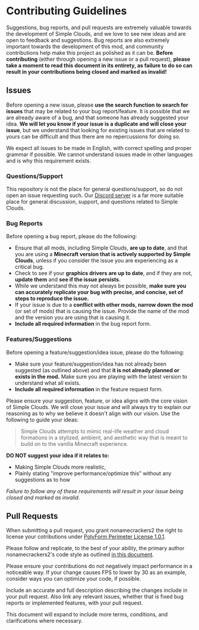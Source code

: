 # Contributing Guidelines

Suggestions, bug reports, and pull requests are extremely valuable towards the development of Simple Clouds, and we love to see new ideas and are open to feedback and suggestions. Bug reports are also extremely important towards the development of this mod, and community contributions help make this project as polished as it can be. **Before contributing** (either through opening a new issue or a pull request), **please take a moment to read this document in its entirety, as failure to do so can result in your contributions being closed and marked as invalid!**

## Issues

Before opening a new issue, please **use the search function to search for issues** that may be related to your bug report/feature. It is possible that we are already aware of a bug, and that someone has already suggested your idea. **We will let you know if your issue is a duplicate and will close your issue**, but we understand that looking for existing issues that are related to yours can be difficult and thus there are no repercussions for doing so.

We expect all issues to be made in English, with correct spelling and proper grammar if possible. We cannot understand issues made in other languages and is why this requirement exists.

### Questions/Support

This repository is not the place for general questions/support, so do not open an issue requesting such. Our [Discord server](https://discord.gg/cracker-s-modded-community-987817685293355028) is a far more suitable place for general discussion, support, and questions related to Simple Clouds.

### Bug Reports

Before opening a bug report, please do the following:
- Ensure that all mods, including Simple Clouds, **are up to date**, and that you are using a **Minecraft version that is actively supported by Simple Clouds**, unless if you consider the issue you are experiencing as a critical bug.
- Check to see if your **graphics drivers are up to date**, and if they are not, **update them** and **see if the issue persists**.
- While we understand this may not always be possible, **make sure you can accurately replicate your bug with precise, and concise, set of steps to reproduce the issue.**
- If your issue is due to a **conflict with other mods, narrow down the mod** (or set of mods) that is causing the issue. Provide the name of the mod and the version you are using that is causing it.
- **Include all required information** in the bug report form.

### Features/Suggestions

Before opening a feature/suggestion/idea issue, please do the following:
- Make sure your feature/suggestion/idea has not already been suggested (as outlined above) and that **it is not already planned or exists in the mod.** Make sure you are playing with the latest version to understand what all exists.
- **Include all required information** in the feature request form.

Please ensure your suggestion, feature, or idea aligns with the core vision of Simple Clouds. We will close your issue and will always try to explain our reasoning as to why we believe it doesn't align with our vision. Use the following to guide your ideas:

> Simple Clouds attempts to mimic real-life weather and cloud formations in a stylized, ambient, and aesthetic way that is meant to build on to the vanilla Minecraft experience.

**DO NOT suggest your idea if it relates to:**
- Making Simple Clouds more realistic,
- Plainly stating "improve performance/optimize this" without any suggestions as to how

_Failure to follow any of these requirements will result in your issue being closed and marked as invalid._

## Pull Requests

When submitting a pull request, you grant nonamecrackers2 the right to license your cotributions under [PolyForm Perimeter License 1.0.1](https://github.com/nonamecrackers2/simple-clouds/blob/1.20.1/LICENSE.md).

Please follow and replicate, to the best of your ability, the primary author nonamecrackers2's code style as outlined [in this document](https://github.com/nonamecrackers2/nonamecrackers2/blob/main/CODE_STYLE.md).

Please ensure your contributions do not negatively impact performance in a noticeable way. If your change causes FPS to lower by 30 as an example, consider ways you can optimize your code, if possible.

Include an accurate and full description describing the changes include in your pull request. Also link any relevant issues, whether that is fixed bug reports or implemented features, with your pull request.

This document will expand to include more terms, conditions, and clarifications where necessary.
